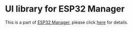 # UI library for ESP32 Manager

This is a part of [ESP32 Manager](//github.com/esp32m/core), please click [here](//github.com/esp32m/core) for details.
